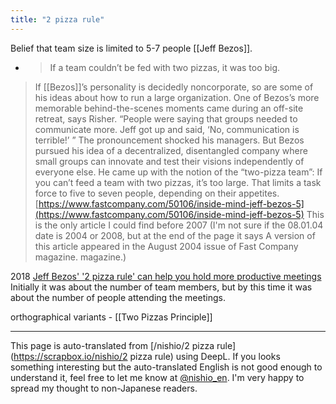 ```yaml
---
title: "2 pizza rule"
---
```


Belief that team size is limited to 5-7 people [[Jeff Bezos]].
- > If a team couldn’t be fed with two pizzas, it was too big.

> If [[Bezos]]’s personality is decidedly noncorporate, so are some of his ideas about how to run a large organization. One of Bezos’s more memorable behind-the-scenes moments came during an off-site retreat, says Risher. “People were saying that groups needed to communicate more. Jeff got up and said, ‘No, communication is terrible!’ ” The pronouncement shocked his managers. But Bezos pursued his idea of a decentralized, disentangled company where small groups can innovate and test their visions independently of everyone else. He came up with the notion of the “two-pizza team”: If you can’t feed a team with two pizzas, it’s too large. That limits a task force to five to seven people, depending on their appetites.
[https://www.fastcompany.com/50106/inside-mind-jeff-bezos-5](https://www.fastcompany.com/50106/inside-mind-jeff-bezos-5)
This is the only article I could find before 2007 (I'm not sure if the 08.01.04 date is 2004 or 2008, but at the end of the page it says A version of this article appeared in the August 2004 issue of Fast Company magazine. magazine.)

2018
[Jeff Bezos' '2 pizza rule' can help you hold more productive meetings](https://www.cnbc.com/2018/04/30/jeff-bezos-2-pizza-rule-can-help-you-hold-more-productive-meetings.html)
Initially it was about the number of team members, but by this time it was about the number of people attending the meetings.

orthographical variants
    - [[Two Pizzas Principle]]

---
This page is auto-translated from [/nishio/2 pizza rule](https://scrapbox.io/nishio/2 pizza rule) using DeepL. If you looks something interesting but the auto-translated English is not good enough to understand it, feel free to let me know at [@nishio_en](https://twitter.com/nishio_en). I'm very happy to spread my thought to non-Japanese readers.